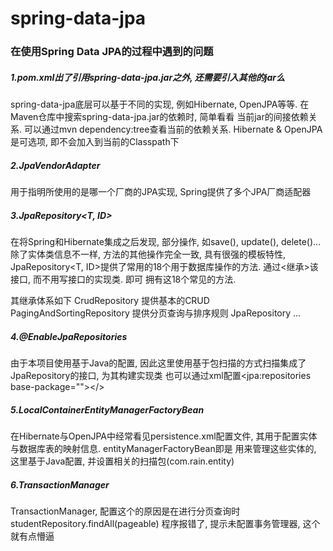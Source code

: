 # spring-data-jpa
 
 ### 在使用Spring Data JPA的过程中遇到的问题
 ##### 1.pom.xml出了引用spring-data-jpa.jar之外, 还需要引入其他的jar么
   spring-data-jpa底层可以基于不同的实现, 例如Hibernate, OpenJPA等等. 在Maven仓库中搜索spring-data-jpa.jar的依赖时, 简单看看
   当前jar的间接依赖关系. 可以通过mvn dependency:tree查看当前的依赖关系.
   Hibernate & OpenJPA是可选项, 即不会加入到当前的Classpath下
 
 ##### 2.JpaVendorAdapter
   用于指明所使用的是哪一个厂商的JPA实现, Spring提供了多个JPA厂商适配器
 
 ##### 3.JpaRepository<T, ID>
   在将Spring和Hibernate集成之后发现, 部分操作, 如save(), update(), delete()...除了实体类信息不一样, 方法的其他操作完全一致,
   具有很强的模板特性, JpaRepository<T, ID>提供了常用的18个用于数据库操作的方法. 通过<继承>该接口, 而不用写接口的实现类. 即可
   拥有这18个常见的方法.
 
   其继承体系如下
   CrudRepository  提供基本的CRUD
    PagingAndSortingRepository 提供分页查询与排序规则
     JpaRepository ...
 
 ##### 4.@EnableJpaRepositories
   由于本项目使用基于Java的配置, 因此这里使用基于包扫描的方式扫描集成了JpaRepository的接口, 为其构建实现类
   也可以通过xml配置<jpa:repositories base-package=""></>
 
 ##### 5.LocalContainerEntityManagerFactoryBean
   在Hibernate与OpenJPA中经常看见persistence.xml配置文件, 其用于配置实体与数据库表的映射信息. entityManagerFactoryBean即是
   用来管理这些实体的, 这里基于Java配置, 并设置相关的扫描包(com.rain.entity)
 
 ##### 6.TransactionManager
   TransactionManager, 配置这个的原因是在进行分页查询时
       studentRepository.findAll(pageable)
   程序报错了, 提示未配置事务管理器, 这个就有点懵逼
